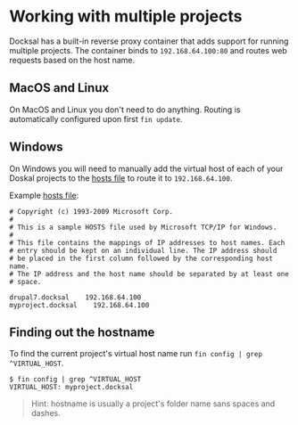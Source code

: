# Working with multiple projects

Docksal has a built-in reverse proxy container that adds support for running multiple projects. The container binds to `192.168.64.100:80` and routes web requests based on the host name.

## MacOS and Linux

On MacOS and Linux you don't need to do anything. Routing is automatically configured upon first `fin update`. 

## Windows

On Windows you will need to manually add the virtual host of each of your Doskal projects to the [hosts file](https://en.wikipedia.org/wiki/Hosts_(file)) to route it to `192.168.64.100`.

Example [hosts file](https://en.wikipedia.org/wiki/Hosts_(file)):

```
# Copyright (c) 1993-2009 Microsoft Corp.
#
# This is a sample HOSTS file used by Microsoft TCP/IP for Windows.
#
# This file contains the mappings of IP addresses to host names. Each
# entry should be kept on an individual line. The IP address should
# be placed in the first column followed by the corresponding host name.
# The IP address and the host name should be separated by at least one
# space.

drupal7.docksal    192.168.64.100
myproject.docksal    192.168.64.100
```

## Finding out the hostname

To find the current project's virtual host name run `fin config | grep ^VIRTUAL_HOST`.

```
$ fin config | grep ^VIRTUAL_HOST
VIRTUAL_HOST: myproject.docksal
```

> Hint: hostname is usually a project's folder name sans spaces and dashes.
